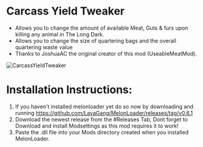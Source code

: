 # Carcass Yield Tweaker
* Allows you to change the amount of available Meat, Guts & furs upon killing any animal in The Long Dark.
* Allows you to change the size of quartering bags and the overall quartering waste value
* Thanks to JoshuaAC the original creator of this mod (UseableMeatMod).

![CarcassYieldTweaker](https://github.com/RomainDeschampsFR/CarcassYieldTweaker/assets/38351288/90e50b07-3987-4deb-8588-6055d3c39a2c)


# Installation Instructions:
1. If you haven't installed melonloader yet do so now by downloading and running https://github.com/LavaGang/MelonLoader/releases/tag/v0.6.1
2. Download the newest release from the #Releases Tab, Dont forget to Download and install Modsettings as this mod requires it to work!
3. Paste the .dll file into your Mods directory created when you installed MelonLoader.
